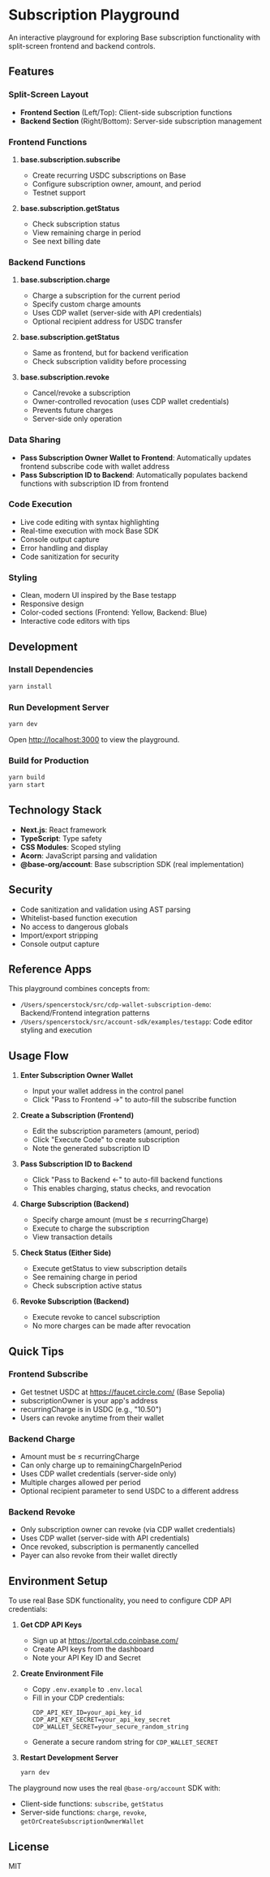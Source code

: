 # Subscription Playground

An interactive playground for exploring Base subscription functionality with split-screen frontend and backend controls.

## Features

### Split-Screen Layout
- **Frontend Section** (Left/Top): Client-side subscription functions
- **Backend Section** (Right/Bottom): Server-side subscription management

### Frontend Functions
1. **base.subscription.subscribe**
   - Create recurring USDC subscriptions on Base
   - Configure subscription owner, amount, and period
   - Testnet support

2. **base.subscription.getStatus**
   - Check subscription status
   - View remaining charge in period
   - See next billing date

### Backend Functions
1. **base.subscription.charge**
   - Charge a subscription for the current period
   - Specify custom charge amounts
   - Uses CDP wallet (server-side with API credentials)
   - Optional recipient address for USDC transfer

2. **base.subscription.getStatus**
   - Same as frontend, but for backend verification
   - Check subscription validity before processing

3. **base.subscription.revoke**
   - Cancel/revoke a subscription
   - Owner-controlled revocation (uses CDP wallet credentials)
   - Prevents future charges
   - Server-side only operation

### Data Sharing
- **Pass Subscription Owner Wallet to Frontend**: Automatically updates frontend subscribe code with wallet address
- **Pass Subscription ID to Backend**: Automatically populates backend functions with subscription ID from frontend

### Code Execution
- Live code editing with syntax highlighting
- Real-time execution with mock Base SDK
- Console output capture
- Error handling and display
- Code sanitization for security

### Styling
- Clean, modern UI inspired by the Base testapp
- Responsive design
- Color-coded sections (Frontend: Yellow, Backend: Blue)
- Interactive code editors with tips

## Development

### Install Dependencies
```bash
yarn install
```

### Run Development Server
```bash
yarn dev
```

Open [http://localhost:3000](http://localhost:3000) to view the playground.

### Build for Production
```bash
yarn build
yarn start
```

## Technology Stack
- **Next.js**: React framework
- **TypeScript**: Type safety
- **CSS Modules**: Scoped styling
- **Acorn**: JavaScript parsing and validation
- **@base-org/account**: Base subscription SDK (real implementation)

## Security
- Code sanitization and validation using AST parsing
- Whitelist-based function execution
- No access to dangerous globals
- Import/export stripping
- Console output capture

## Reference Apps
This playground combines concepts from:
- `/Users/spencerstock/src/cdp-wallet-subscription-demo`: Backend/Frontend integration patterns
- `/Users/spencerstock/src/account-sdk/examples/testapp`: Code editor styling and execution

## Usage Flow

1. **Enter Subscription Owner Wallet**
   - Input your wallet address in the control panel
   - Click "Pass to Frontend →" to auto-fill the subscribe function

2. **Create a Subscription (Frontend)**
   - Edit the subscription parameters (amount, period)
   - Click "Execute Code" to create subscription
   - Note the generated subscription ID

3. **Pass Subscription ID to Backend**
   - Click "Pass to Backend ←" to auto-fill backend functions
   - This enables charging, status checks, and revocation

4. **Charge Subscription (Backend)**
   - Specify charge amount (must be ≤ recurringCharge)
   - Execute to charge the subscription
   - View transaction details

5. **Check Status (Either Side)**
   - Execute getStatus to view subscription details
   - See remaining charge in period
   - Check subscription active status

6. **Revoke Subscription (Backend)**
   - Execute revoke to cancel subscription
   - No more charges can be made after revocation

## Quick Tips

### Frontend Subscribe
- Get testnet USDC at https://faucet.circle.com/ (Base Sepolia)
- subscriptionOwner is your app's address
- recurringCharge is in USDC (e.g., "10.50")
- Users can revoke anytime from their wallet

### Backend Charge
- Amount must be ≤ recurringCharge
- Can only charge up to remainingChargeInPeriod
- Uses CDP wallet credentials (server-side only)
- Multiple charges allowed per period
- Optional recipient parameter to send USDC to a different address

### Backend Revoke
- Only subscription owner can revoke (via CDP wallet credentials)
- Uses CDP wallet (server-side with API credentials)
- Once revoked, subscription is permanently cancelled
- Payer can also revoke from their wallet directly

## Environment Setup

To use real Base SDK functionality, you need to configure CDP API credentials:

1. **Get CDP API Keys**
   - Sign up at https://portal.cdp.coinbase.com/
   - Create API keys from the dashboard
   - Note your API Key ID and Secret

2. **Create Environment File**
   - Copy `.env.example` to `.env.local`
   - Fill in your CDP credentials:
     ```
     CDP_API_KEY_ID=your_api_key_id
     CDP_API_KEY_SECRET=your_api_key_secret
     CDP_WALLET_SECRET=your_secure_random_string
     ```
   - Generate a secure random string for `CDP_WALLET_SECRET`

3. **Restart Development Server**
   ```bash
   yarn dev
   ```

The playground now uses the real `@base-org/account` SDK with:
- Client-side functions: `subscribe`, `getStatus`
- Server-side functions: `charge`, `revoke`, `getOrCreateSubscriptionOwnerWallet`

## License

MIT
